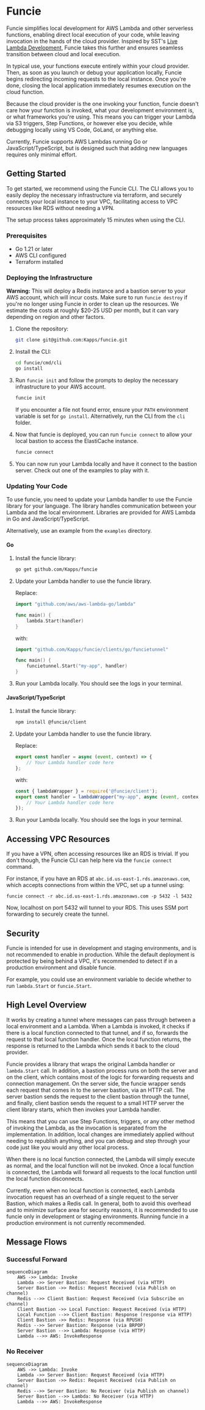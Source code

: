 # Funcie

Funcie simplifies local development for AWS Lambda and other serverless functions, enabling direct local execution of your code, while leaving invocation in the hands of the cloud provider.
Inspired by SST's [Live Lambda Development](https://docs.sst.dev/live-lambda-development), Funcie takes this further and ensures seamless transition between cloud and local execution.

In typical use, your functions execute entirely within your cloud provider. Then, as soon as you launch or debug your application locally, Funcie begins redirecting incoming requests to the local instance. Once you're done, closing the local application immediately resumes execution on the cloud function.

Because the cloud provider is the one invoking your function, funcie doesn't care how your function is invoked, what your development environment is, or what frameworks you're using.
This means you can trigger your Lambda via S3 triggers, Step Functions, or however else you decide, while debugging locally using VS Code, GoLand, or anything else.

Currently, Funcie supports AWS Lambdas running Go or JavaScript/TypeScript, but is designed such that adding new languages requires only minimal effort.

## Getting Started

To get started, we recommend using the Funcie CLI. The CLI allows you to easily deploy the necessary infrastructure via terraform, and securely connects your local instance to your VPC, facilitating access to VPC resources like RDS without needing a VPN.

The setup process takes approximately 15 minutes when using the CLI.

### Prerequisites

- Go 1.21 or later
- AWS CLI configured
- Terraform installed

### Deploying the Infrastructure

**Warning:** This will deploy a Redis instance and a bastion server to your AWS account, which will incur costs.
Make sure to run `funcie destroy` if you're no longer using Funcie in order to clean up the resources. We estimate the costs at roughly $20-25 USD per month, but it can vary depending on region and other factors.

1. Clone the repository:
    
    ```bash
    git clone git@github.com:Kapps/funcie.git
    ```
   
2. Install the CLI:

    ```bash
    cd funcie/cmd/cli
    go install
    ```
   
3. Run `funcie init` and follow the prompts to deploy the necessary infrastructure to your AWS account.

    ```bash
    funcie init
    ```
    If you encounter a file not found error, ensure your `PATH` environment variable is set for `go install`. Alternatively, run the CLI from the `cli` folder.

4. Now that funcie is deployed, you can run `funcie connect` to allow your local bastion to access the ElastiCache instance.
    
    ```bash
    funcie connect
    ```

5. You can now run your Lambda locally and have it connect to the bastion server. Check out one of the examples to play with it.

### Updating Your Code

To use funcie, you need to update your Lambda handler to use the Funcie library for your language.
The library handles communication between your Lambda and the local environment.
Libraries are provided for AWS Lambda in Go and JavaScript/TypeScript.

Alternatively, use an example from the `examples` directory.

#### Go

1. Install the funcie library:
    ```bash
    go get github.com/Kapps/funcie
    ```

2. Update your Lambda handler to use the funcie library.
    
    Replace:
    ```go
    import "github.com/aws/aws-lambda-go/lambda"

    func main() {
        lambda.Start(handler)
    }
    ```

    with:

    ```go
    import "github.com/Kapps/funcie/clients/go/funcietunnel"

    func main() {
        funcietunnel.Start("my-app", handler)
    }
    ```

3. Run your Lambda locally. You should see the logs in your terminal.

#### JavaScript/TypeScript

1. Install the funcie library:
    ```bash
    npm install @funcie/client
    ```

   
2. Update your Lambda handler to use the funcie library.

    Replace:
    
    ```javascript
    export const handler = async (event, context) => {
        // Your Lambda handler code here
    };
    ```
   
    with:
    ```javascript
    const { lambdaWrapper } = require('@funcie/client');
    export const handler = lambdaWrapper("my-app", async (event, context) => {
        // Your Lambda handler code here
    });
    ```    

3. Run your Lambda locally. You should see the logs in your terminal.

## Accessing VPC Resources

If you have a VPN, often accessing resources like an RDS is trivial. If you don't though, the Funcie CLI can help here via the `funcie connect` command.

For instance, if you have an RDS at `abc.id.us-east-1.rds.amazonaws.com`, which accepts connections from within the VPC, set up a tunnel using:

```
funcie connect -r abc.id.us-east-1.rds.amazonaws.com -p 5432 -l 5432
```

Now, localhost on port 5432 will tunnel to your RDS. This uses SSM port forwarding to securely create the tunnel.

## Security

Funcie is intended for use in development and staging environments, and is not recommended to enable in production.
While the default deployment is protected by being behind a VPC, it's recommended to detect if in a production environment and disable funcie.

For example, you could use an environment variable to decide whether to run `lambda.Start` or `funcie.Start`.

## High Level Overview

It works by creating a tunnel where messages can pass through between
a local environment and a Lambda. When a Lambda is invoked, it
checks if there is a local function connected to that tunnel, and if so,
forwards the request to that local function handler. Once the local function returns, the response is returned to the Lambda which sends it back to the cloud provider.

Funcie provides a library that wraps the original Lambda handler or `lambda.Start` call. In addition, a bastion process runs on both the server and on the client, which contains most of the logic for forwarding requests and connection management. On the server side, the funcie wrapper sends each request that comes in to the server bastion, via an HTTP call. The server bastion sends the request to the client bastion through the tunnel, and finally, client bastion sends the request to a small HTTP server the client library starts, which then invokes your Lambda handler.

This means that you can use Step Functions, triggers, or any other method of invoking the Lambda, as the invocation is separated from the implementation. In addition, local changes are immediately applied without needing to republish anything, and you can debug and step through your code just like you would any other local process.

When there is no local function connected, the Lambda will simply execute
as normal, and the local function will not be invoked. Once a local function is connected, the Lambda will forward all requests to the local function until the local function disconnects.

Currently, even when no local function is connected, each Lambda invocation
request has an overhead of a single request to the server Bastion, which makes a Redis call. In general, both to avoid this overhead and to minimize surface area for security reasons, it is recommended to use funcie only in development or staging environments. Running funcie in a production environment is not currently recommended.

## Message Flows


### Successful Forward
```mermaid
sequenceDiagram
    AWS ->> Lambda: Invoke
    Lambda ->> Server Bastion: Request Received (via HTTP)
    Server Bastion ->> Redis: Request Received (via Publish on channel)
    Redis -->> Client Bastion: Request Received (via Subscribe on channel)
    Client Bastion ->> Local Function: Request Received (via HTTP)
    Local Function -->> Client Bastion: Response (response via HTTP)
    Client Bastion ->> Redis: Response (via RPUSH)
    Redis -->> Server Bastion: Response (via BRPOP)
    Server Bastion -->> Lambda: Response (via HTTP)
    Lambda -->> AWS: InvokeResponse

```

### No Receiver
```mermaid
sequenceDiagram
    AWS ->> Lambda: Invoke
    Lambda ->> Server Bastion: Request Received (via HTTP)
    Server Bastion ->> Redis: Request Received (via Publish on channel)
    Redis -->> Server Bastion: No Receiver (via Publish on channel)
    Server Bastion -->> Lambda: No Receiver (via HTTP)
    Lambda -->> AWS: InvokeResponse
```
